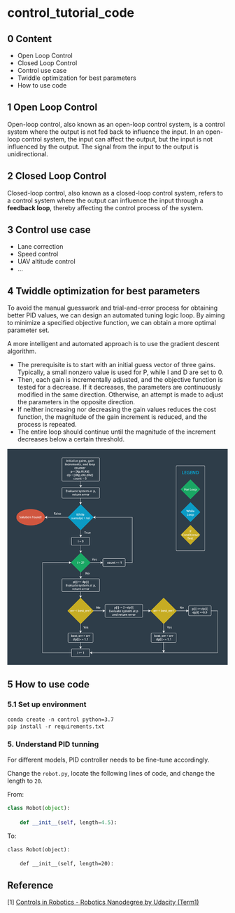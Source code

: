 # control_tutorial_code

## 0 Content

- Open Loop Control
- Closed Loop Control
- Control use case
- Twiddle optimization for best parameters
- How to use code

## 1 Open Loop Control

Open-loop control, also known as an open-loop control system, is a control system where the output is not fed back to influence the input. In an open-loop control system, the input can affect the output, but the input is not influenced by the output. The signal from the input to the output is unidirectional.

## 2 Closed Loop Control

Closed-loop control, also known as a closed-loop control system, refers to a control system where the output can influence the input through a **feedback loop**, thereby affecting the control process of the system.

## 3 Control use case

- Lane correction
- Speed control
- UAV altitude control
- ...

## 4 Twiddle optimization for best parameters

To avoid the manual guesswork and trial-and-error process for obtaining better PID values, we can design an automated tuning logic loop. By aiming to minimize a specified objective function, we can obtain a more optimal parameter set.

A more intelligent and automated approach is to use the gradient descent algorithm. 

- The prerequisite is to start with an initial guess vector of three gains. Typically, a small nonzero value is used for P, while I and D are set to 0. 
- Then, each gain is incrementally adjusted, and the objective function is tested for a decrease. If it decreases, the parameters are continuously modified in the same direction. Otherwise, an attempt is made to adjust the parameters in the opposite direction. 
- If neither increasing nor decreasing the gain values reduces the cost function, the magnitude of the gain increment is reduced, and the process is repeated. 
- The entire loop should continue until the magnitude of the increment decreases below a certain threshold.

![](figs/twiddle.png)

## 5 How to use code

### 5.1 Set up environment

```
conda create -n control python=3.7
pip install -r requirements.txt 
```

### 5. Understand PID tunning

For different models, PID controller needs to be fine-tune accordingly. 

Change the `robot.py`, locate the following lines of code, and change the length to `20`.

From:

```python
class Robot(object):

    def __init__(self, length=4.5):
```

To:

```
class Robot(object):

    def __init__(self, length=20):
```



## Reference

[1] [Controls in Robotics - Robotics Nanodegree by Udacity (Term1)](https://jmlb.github.io/robotics/2018/04/22/controls_in_robotics/)
